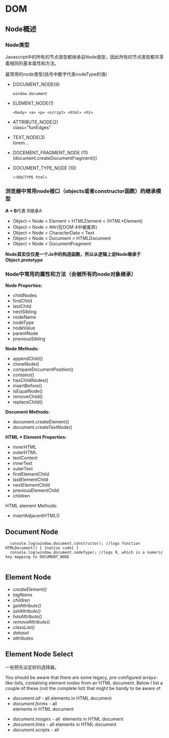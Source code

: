 # DOM

## Node概述

### Node类型

Javascript中的所有的节点类型都继承自Node类型，因此所有的节点类型都共享着相同的基本属性和方法。

最常用的node类型(括号中数字代表nodeType的值)

* DOCUMENT_NODE(9)         
  ```
  window.document
  ```

* ELEMENT_NODE(1)                
  ```
  <body> <a> <p> <script> <html> <h1>
  ```

* ATTRIBUTE_NODE(2)         
  class="funEdges"

* TEXT_NODE(3)            
  lorem...

* DOCEMENT_FRAGMENT_NODE (11)       
  (document.createDocumentFragment())

* DOCUMENT_TYPE_NODE (10)
  ```
  <!DOCTYPE html>
  ```

### 浏览器中常用node接口（objects或者constructor函数）的继承模型

**A  <  B**代表 B继承A 

* Object  <  Node  <  Element  <  HTMLElement  <  (HTML*Element)
* Object  <  Node  <  Attr(在DOM 4中被废弃)
* Object  <  Node  <  CharacterData  <  Text
* Object  <  Node  <  Document  <  HTMLDocument
* Object  <  Node  <  DocumentFragment

**Node其实仅仅是一个Js中的构造函数，所以从逻辑上说Node继承于Object.prototype**

### Node中常用的属性和方法（会被所有的node对象继承）

**Node Properties:**

* childNodes
* firstChild
* lastChild
* nextSibling
* nodeName
* nodeType
* nodeValue
* parentNode
* previousSibling

**Node Methods:**

* appendChild()
* cloneNode()
* compareDocumentPosition()
* contains()
* hasChildNodes()
* insertBefore()
* isEqualNode()
* removeChild()
* replaceChild()

**Document Methods:**

* document.createElement()
* document.createTextNode()

**HTML * Element Properties:**

- innerHTML
- outerHTML
- textContent
- innerText
- outerText
- firstElementChild
- lastElementChild
- nextElementChild
- previousElementChild
- children

HTML element Methods:

- insertAdjacentHTML()

## Document Node
```
  console.log(window.document.constructor); //logs function HTMLDocument() { [native code] }
  console.log(window.document.nodeType); //logs 9, which is a numeric key mapping to DOCUMENT_NODE
  
```

## Element Node

- *createElement()*
- *tagName*
- *children*
- *getAttribute()*
- *setAttribute()*
- *hasAttribute()*
- *removeAttribute()*
- *classList()*
- *dataset*
- *attributes*

## Element Node Select

一些预先设定好的选择器。

You should be aware that there are some legacy, pre-configured arrays-like-lists, containing element nodes from an HTML document. Below I list a couple of these (not the complete list) that might be handy to be aware of.

- *document.all* - all elements in HTML document
- *document.forms* - all *<form>* elements in HTML document
- *document.images* - all *<img>* elements in HTML document
- *document.links* - all *<a>* elements in HTML document
- *document.scripts* - all *<script>* elements in HTML document
- *document.styleSheets* - all *<link>* or *<style>* objects in HTML document

## 元素节点的尺寸、位置，以及滚动位置



## 代码目录结构

### Charpter1 Node Overview

[创建元素和文本节点](./Charpter01/demo01.html)
[向DOM中添加节点](./Charpter01/demo02.html)
[删除替换](./Charpter01/demo03.html)
[克隆节点](./Charpter01/demo04.html)
[确定节点在DOM树中的位置](./Charpter01/demo05.html)
[判断两个节点是否一样](./Charpter01/demo06.html)

### Charpter2 Document Node

[判断浏览器的DOM level](./Charpter02/demo01.html)

